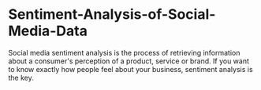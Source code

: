 # Sentiment-Analysis-of-Social-Media-Data

Social media sentiment analysis is the process of retrieving information about a consumer's perception of a product, service or brand. If you want to know exactly how people feel about your business, sentiment analysis is the key.
